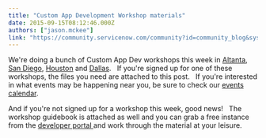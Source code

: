 ```yaml
---
title: "Custom App Development Workshop materials"
date: 2015-09-15T08:12:46.000Z
authors: ["jason.mckee"]
link: "https://community.servicenow.com/community?id=community_blog&sys_id=7e8de669dbd0dbc01dcaf3231f961956"
---
```

<p>We're doing a bunch of Custom App Dev workshops this week in <a title="p.connect.servicenow.com/e/es?s=1133&e=305391&elq=" href="http://app.connect.servicenow.com/e/es?s=1133&amp;e=305391&amp;elq=">Altanta</a>, <a title="p.connect.servicenow.com/e/es?s=1133&e=309095" href="http://app.connect.servicenow.com/e/es?s=1133&amp;e=309095">San Diego</a>, <a title="p.connect.servicenow.com/e/es?s=1133&e=306561&elq=" href="http://app.connect.servicenow.com/e/es?s=1133&amp;e=306561&amp;elq=">Houston</a> and <a title="p.connect.servicenow.com/e/es?s=1133&e=306590" href="http://app.connect.servicenow.com/e/es?s=1133&amp;e=306590">Dallas</a>.   If you're signed up for one of these workshops, the files you need are attached to this post.   If you're interested in what events may be happening near you, be sure to check our <a title="w.servicenow.com/events.html" href="http://www.servicenow.com/events.html">events calendar</a>.</p><p></p><p>And if you're not signed up for a workshop this week, good news!   The workshop guidebook is attached as well and you can grab a free instance from the <a title="eveloper.servicenow.com/" href="https://developer.servicenow.com/">developer portal </a>and work through the material at your leisure.</p>